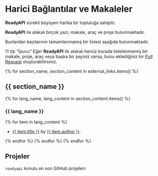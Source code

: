 # Harici Bağlantılar ve Makaleler

**ReadyAPI** sürekli büyüyen harika bir topluluğa sahiptir.

**ReadyAPI** ile alakalı birçok yazı, makale, araç ve proje bulunmaktadır.

Bunlardan bazılarının tamamlanmamış bir listesi aşağıda bulunmaktadır.

!!! tip "İpucu"
    Eğer **ReadyAPI** ile alakalı henüz burada listelenmemiş bir makale, proje, araç veya başka bir şeyiniz varsa, bunu eklediğiniz bir <a href="https://github.com/readyapi/readyapi/edit/master/docs/en/data/external_links.yml" class="external-link" target="_blank">Pull Request</a> oluşturabilirsiniz.

{% for section_name, section_content in external_links.items() %}

## {{ section_name }}

{% for lang_name, lang_content in section_content.items() %}

### {{ lang_name }}

{% for item in lang_content %}

* <a href="{{ item.link }}" class="external-link" target="_blank">{{ item.title }}</a> by <a href="{{ item.author_link }}" class="external-link" target="_blank">{{ item.author }}</a>.

{% endfor %}
{% endfor %}
{% endfor %}

## Projeler

`readyapi` konulu en son GitHub projeleri:

<div class="github-topic-projects">
</div>
